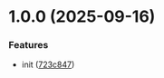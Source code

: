 # 1.0.0 (2025-09-16)


### Features

* init ([723c847](https://github.com/ceski23/semantic-release-hacs/commit/723c84700df861306bf299bb0fc4f8c0f0df4230))
